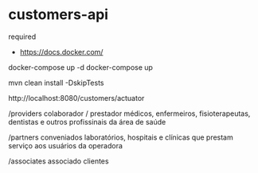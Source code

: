 # customers-api

required
- https://docs.docker.com/

docker-compose up -d
docker-compose up

mvn clean install -DskipTests

http://localhost:8080/customers/actuator

/providers 
    colaborador / prestador
    médicos, enfermeiros, fisioterapeutas, dentistas e outros profissinais da área de saúde

/partners 
    conveniados
    laboratórios, hospitais e clínicas que prestam serviço aos usuários da operadora
          
/associates 
    associado
    clientes
